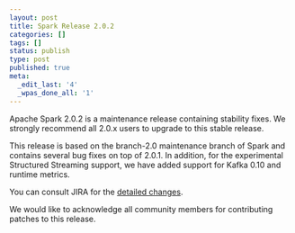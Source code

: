 ```yaml
---
layout: post
title: Spark Release 2.0.2
categories: []
tags: []
status: publish
type: post
published: true
meta:
  _edit_last: '4'
  _wpas_done_all: '1'
---
```


Apache Spark 2.0.2 is a maintenance release containing stability fixes. We strongly recommend all 2.0.x users to upgrade to this stable release.

This release is based on the branch-2.0 maintenance branch of Spark and contains several bug fixes on top of 2.0.1. In addition, for the experimental Structured Streaming support, we have added support for Kafka 0.10 and runtime metrics.

You can consult JIRA for the [detailed changes](https://issues.apache.org/jira/secure/ReleaseNote.jspa?projectId=12315420&version=12338301).

We would like to acknowledge all community members for contributing patches to this release.
